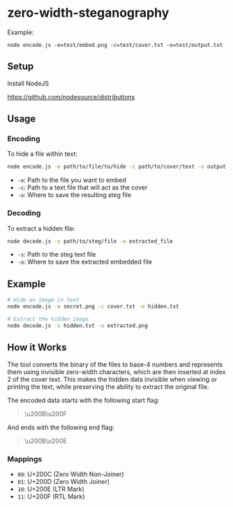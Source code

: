 # zero-width-steganography

Example:
```shell
node encode.js -e=test/embed.png -c=test/cover.txt -o=test/output.txt
```

## Setup
Install NodeJS

https://github.com/nodesource/distributions

## Usage

### Encoding
To hide a file within text:
```bash
node encode.js -e path/to/file/to/hide -c path/to/cover/text -o output.txt
```

- `-e`: Path to the file you want to embed
- `-c`: Path to a text file that will act as the cover
- `-o`: Where to save the resulting steg file

### Decoding
To extract a hidden file:
```bash
node decode.js -s path/to/steg/file -o extracted_file
```

- `-s`: Path to the steg text file
- `-o`: Where to save the extracted embedded file

## Example

```bash
# Hide an image in text
node encode.js -e secret.png -c cover.txt -o hidden.txt

# Extract the hidden image
node decode.js -s hidden.txt -o extracted.png
```

## How it Works

The tool converts the binary of the files to base-4 numbers and represents them using invisible zero-width characters, which are then inserted at index 2 of the cover text. 
This makes the hidden data invisible when viewing or printing the text, while preserving the ability to extract the original file.

The encoded data starts with the following start flag:
>\u200B\u200F

And ends with the following end flag:
>\u200B\u200E

### Mappings
- `00`: U+200C (Zero Width Non-Joiner)
- `01`: U+200D (Zero Width Joiner)
- `10`: U+200E (LTR Mark)
- `11`: U+200F (RTL Mark)

